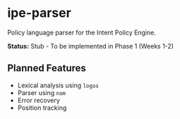 # ipe-parser

Policy language parser for the Intent Policy Engine.

**Status:** Stub - To be implemented in Phase 1 (Weeks 1-2)

## Planned Features

- Lexical analysis using `logos`
- Parser using `nom`
- Error recovery
- Position tracking
